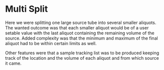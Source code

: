 # Multi Split

Here we were splitting one large source tube into several smaller aliquots. The wanted outcome was that 
each smaller aliquot would be of a user setable value with the last aliquot containing the remaining volume
of the source. Added complexity was that the minimum and maximum of the final aliquot had to be within
certain limits as well.

Other features were that a sample tracking list was to be produced keeping track of the
location and the volume of each aliquot and from which source it came.
